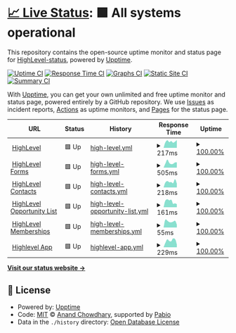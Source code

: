 # [📈 Live Status](https://uptime.gohighlevel.site): <!--live status--> **🟩 All systems operational**

This repository contains the open-source uptime monitor and status page for [HighLevel-status](https://uptime.gohighlevel.site), powered by [Upptime](https://github.com/upptime/upptime).

[![Uptime CI](https://github.com/HighLevel-status/upptime/workflows/Uptime%20CI/badge.svg)](https://github.com/HighLevel-status/upptime/actions?query=workflow%3A%22Uptime+CI%22)
[![Response Time CI](https://github.com/HighLevel-status/upptime/workflows/Response%20Time%20CI/badge.svg)](https://github.com/HighLevel-status/upptime/actions?query=workflow%3A%22Response+Time+CI%22)
[![Graphs CI](https://github.com/HighLevel-status/upptime/workflows/Graphs%20CI/badge.svg)](https://github.com/HighLevel-status/upptime/actions?query=workflow%3A%22Graphs+CI%22)
[![Static Site CI](https://github.com/HighLevel-status/upptime/workflows/Static%20Site%20CI/badge.svg)](https://github.com/HighLevel-status/upptime/actions?query=workflow%3A%22Static+Site+CI%22)
[![Summary CI](https://github.com/HighLevel-status/upptime/workflows/Summary%20CI/badge.svg)](https://github.com/HighLevel-status/upptime/actions?query=workflow%3A%22Summary+CI%22)

With [Upptime](https://upptime.js.org), you can get your own unlimited and free uptime monitor and status page, powered entirely by a GitHub repository. We use [Issues](https://github.com/HighLevel-status/upptime/issues) as incident reports, [Actions](https://github.com/HighLevel-status/upptime/actions) as uptime monitors, and [Pages](https://uptime.gohighlevel.site) for the status page.

<!--start: status pages-->
<!-- This summary is generated by Upptime (https://github.com/upptime/upptime) -->
<!-- Do not edit this manually, your changes will be overwritten -->
<!-- prettier-ignore -->
| URL | Status | History | Response Time | Uptime |
| --- | ------ | ------- | ------------- | ------ |
| <img alt="" src="https://icons.duckduckgo.com/ip3/www.gohighlevel.com.ico" height="13"> [HighLevel](https://www.gohighlevel.com) | 🟩 Up | [high-level.yml](https://github.com/HighLevel-Status/uptime/commits/HEAD/history/high-level.yml) | <details><summary><img alt="Response time graph" src="./graphs/high-level/response-time-week.png" height="20"> 217ms</summary><br><a href="https://uptime.gohighlevel.site/history/high-level"><img alt="Response time 217" src="https://img.shields.io/endpoint?url=https%3A%2F%2Fraw.githubusercontent.com%2FHighLevel-Status%2Fuptime%2FHEAD%2Fapi%2Fhigh-level%2Fresponse-time.json"></a><br><a href="https://uptime.gohighlevel.site/history/high-level"><img alt="24-hour response time 215" src="https://img.shields.io/endpoint?url=https%3A%2F%2Fraw.githubusercontent.com%2FHighLevel-Status%2Fuptime%2FHEAD%2Fapi%2Fhigh-level%2Fresponse-time-day.json"></a><br><a href="https://uptime.gohighlevel.site/history/high-level"><img alt="7-day response time 217" src="https://img.shields.io/endpoint?url=https%3A%2F%2Fraw.githubusercontent.com%2FHighLevel-Status%2Fuptime%2FHEAD%2Fapi%2Fhigh-level%2Fresponse-time-week.json"></a><br><a href="https://uptime.gohighlevel.site/history/high-level"><img alt="30-day response time 210" src="https://img.shields.io/endpoint?url=https%3A%2F%2Fraw.githubusercontent.com%2FHighLevel-Status%2Fuptime%2FHEAD%2Fapi%2Fhigh-level%2Fresponse-time-month.json"></a><br><a href="https://uptime.gohighlevel.site/history/high-level"><img alt="1-year response time 217" src="https://img.shields.io/endpoint?url=https%3A%2F%2Fraw.githubusercontent.com%2FHighLevel-Status%2Fuptime%2FHEAD%2Fapi%2Fhigh-level%2Fresponse-time-year.json"></a></details> | <details><summary><a href="https://uptime.gohighlevel.site/history/high-level">100.00%</a></summary><a href="https://uptime.gohighlevel.site/history/high-level"><img alt="All-time uptime 100.00%" src="https://img.shields.io/endpoint?url=https%3A%2F%2Fraw.githubusercontent.com%2FHighLevel-Status%2Fuptime%2FHEAD%2Fapi%2Fhigh-level%2Fuptime.json"></a><br><a href="https://uptime.gohighlevel.site/history/high-level"><img alt="24-hour uptime 100.00%" src="https://img.shields.io/endpoint?url=https%3A%2F%2Fraw.githubusercontent.com%2FHighLevel-Status%2Fuptime%2FHEAD%2Fapi%2Fhigh-level%2Fuptime-day.json"></a><br><a href="https://uptime.gohighlevel.site/history/high-level"><img alt="7-day uptime 100.00%" src="https://img.shields.io/endpoint?url=https%3A%2F%2Fraw.githubusercontent.com%2FHighLevel-Status%2Fuptime%2FHEAD%2Fapi%2Fhigh-level%2Fuptime-week.json"></a><br><a href="https://uptime.gohighlevel.site/history/high-level"><img alt="30-day uptime 100.00%" src="https://img.shields.io/endpoint?url=https%3A%2F%2Fraw.githubusercontent.com%2FHighLevel-Status%2Fuptime%2FHEAD%2Fapi%2Fhigh-level%2Fuptime-month.json"></a><br><a href="https://uptime.gohighlevel.site/history/high-level"><img alt="1-year uptime 100.00%" src="https://img.shields.io/endpoint?url=https%3A%2F%2Fraw.githubusercontent.com%2FHighLevel-Status%2Fuptime%2FHEAD%2Fapi%2Fhigh-level%2Fuptime-year.json"></a></details>
| <img alt="" src="https://icons.duckduckgo.com/ip3/msgsndr.com.ico" height="13"> [HighLevel Forms](https://msgsndr.com/widget/form/U5I9kPNNNEScZ6fyhYCt) | 🟩 Up | [high-level-forms.yml](https://github.com/HighLevel-Status/uptime/commits/HEAD/history/high-level-forms.yml) | <details><summary><img alt="Response time graph" src="./graphs/high-level-forms/response-time-week.png" height="20"> 505ms</summary><br><a href="https://uptime.gohighlevel.site/history/high-level-forms"><img alt="Response time 518" src="https://img.shields.io/endpoint?url=https%3A%2F%2Fraw.githubusercontent.com%2FHighLevel-Status%2Fuptime%2FHEAD%2Fapi%2Fhigh-level-forms%2Fresponse-time.json"></a><br><a href="https://uptime.gohighlevel.site/history/high-level-forms"><img alt="24-hour response time 831" src="https://img.shields.io/endpoint?url=https%3A%2F%2Fraw.githubusercontent.com%2FHighLevel-Status%2Fuptime%2FHEAD%2Fapi%2Fhigh-level-forms%2Fresponse-time-day.json"></a><br><a href="https://uptime.gohighlevel.site/history/high-level-forms"><img alt="7-day response time 505" src="https://img.shields.io/endpoint?url=https%3A%2F%2Fraw.githubusercontent.com%2FHighLevel-Status%2Fuptime%2FHEAD%2Fapi%2Fhigh-level-forms%2Fresponse-time-week.json"></a><br><a href="https://uptime.gohighlevel.site/history/high-level-forms"><img alt="30-day response time 493" src="https://img.shields.io/endpoint?url=https%3A%2F%2Fraw.githubusercontent.com%2FHighLevel-Status%2Fuptime%2FHEAD%2Fapi%2Fhigh-level-forms%2Fresponse-time-month.json"></a><br><a href="https://uptime.gohighlevel.site/history/high-level-forms"><img alt="1-year response time 518" src="https://img.shields.io/endpoint?url=https%3A%2F%2Fraw.githubusercontent.com%2FHighLevel-Status%2Fuptime%2FHEAD%2Fapi%2Fhigh-level-forms%2Fresponse-time-year.json"></a></details> | <details><summary><a href="https://uptime.gohighlevel.site/history/high-level-forms">100.00%</a></summary><a href="https://uptime.gohighlevel.site/history/high-level-forms"><img alt="All-time uptime 100.00%" src="https://img.shields.io/endpoint?url=https%3A%2F%2Fraw.githubusercontent.com%2FHighLevel-Status%2Fuptime%2FHEAD%2Fapi%2Fhigh-level-forms%2Fuptime.json"></a><br><a href="https://uptime.gohighlevel.site/history/high-level-forms"><img alt="24-hour uptime 100.00%" src="https://img.shields.io/endpoint?url=https%3A%2F%2Fraw.githubusercontent.com%2FHighLevel-Status%2Fuptime%2FHEAD%2Fapi%2Fhigh-level-forms%2Fuptime-day.json"></a><br><a href="https://uptime.gohighlevel.site/history/high-level-forms"><img alt="7-day uptime 100.00%" src="https://img.shields.io/endpoint?url=https%3A%2F%2Fraw.githubusercontent.com%2FHighLevel-Status%2Fuptime%2FHEAD%2Fapi%2Fhigh-level-forms%2Fuptime-week.json"></a><br><a href="https://uptime.gohighlevel.site/history/high-level-forms"><img alt="30-day uptime 100.00%" src="https://img.shields.io/endpoint?url=https%3A%2F%2Fraw.githubusercontent.com%2FHighLevel-Status%2Fuptime%2FHEAD%2Fapi%2Fhigh-level-forms%2Fuptime-month.json"></a><br><a href="https://uptime.gohighlevel.site/history/high-level-forms"><img alt="1-year uptime 100.00%" src="https://img.shields.io/endpoint?url=https%3A%2F%2Fraw.githubusercontent.com%2FHighLevel-Status%2Fuptime%2FHEAD%2Fapi%2Fhigh-level-forms%2Fuptime-year.json"></a></details>
| <img alt="" src="https://icons.duckduckgo.com/ip3/services.leadconnectorhq.com.ico" height="13"> [HighLevel Contacts](https://services.leadconnectorhq.com/appengine/health-status/es-contact-list) | 🟩 Up | [high-level-contacts.yml](https://github.com/HighLevel-Status/uptime/commits/HEAD/history/high-level-contacts.yml) | <details><summary><img alt="Response time graph" src="./graphs/high-level-contacts/response-time-week.png" height="20"> 218ms</summary><br><a href="https://uptime.gohighlevel.site/history/high-level-contacts"><img alt="Response time 311" src="https://img.shields.io/endpoint?url=https%3A%2F%2Fraw.githubusercontent.com%2FHighLevel-Status%2Fuptime%2FHEAD%2Fapi%2Fhigh-level-contacts%2Fresponse-time.json"></a><br><a href="https://uptime.gohighlevel.site/history/high-level-contacts"><img alt="24-hour response time 232" src="https://img.shields.io/endpoint?url=https%3A%2F%2Fraw.githubusercontent.com%2FHighLevel-Status%2Fuptime%2FHEAD%2Fapi%2Fhigh-level-contacts%2Fresponse-time-day.json"></a><br><a href="https://uptime.gohighlevel.site/history/high-level-contacts"><img alt="7-day response time 218" src="https://img.shields.io/endpoint?url=https%3A%2F%2Fraw.githubusercontent.com%2FHighLevel-Status%2Fuptime%2FHEAD%2Fapi%2Fhigh-level-contacts%2Fresponse-time-week.json"></a><br><a href="https://uptime.gohighlevel.site/history/high-level-contacts"><img alt="30-day response time 325" src="https://img.shields.io/endpoint?url=https%3A%2F%2Fraw.githubusercontent.com%2FHighLevel-Status%2Fuptime%2FHEAD%2Fapi%2Fhigh-level-contacts%2Fresponse-time-month.json"></a><br><a href="https://uptime.gohighlevel.site/history/high-level-contacts"><img alt="1-year response time 311" src="https://img.shields.io/endpoint?url=https%3A%2F%2Fraw.githubusercontent.com%2FHighLevel-Status%2Fuptime%2FHEAD%2Fapi%2Fhigh-level-contacts%2Fresponse-time-year.json"></a></details> | <details><summary><a href="https://uptime.gohighlevel.site/history/high-level-contacts">100.00%</a></summary><a href="https://uptime.gohighlevel.site/history/high-level-contacts"><img alt="All-time uptime 100.00%" src="https://img.shields.io/endpoint?url=https%3A%2F%2Fraw.githubusercontent.com%2FHighLevel-Status%2Fuptime%2FHEAD%2Fapi%2Fhigh-level-contacts%2Fuptime.json"></a><br><a href="https://uptime.gohighlevel.site/history/high-level-contacts"><img alt="24-hour uptime 100.00%" src="https://img.shields.io/endpoint?url=https%3A%2F%2Fraw.githubusercontent.com%2FHighLevel-Status%2Fuptime%2FHEAD%2Fapi%2Fhigh-level-contacts%2Fuptime-day.json"></a><br><a href="https://uptime.gohighlevel.site/history/high-level-contacts"><img alt="7-day uptime 100.00%" src="https://img.shields.io/endpoint?url=https%3A%2F%2Fraw.githubusercontent.com%2FHighLevel-Status%2Fuptime%2FHEAD%2Fapi%2Fhigh-level-contacts%2Fuptime-week.json"></a><br><a href="https://uptime.gohighlevel.site/history/high-level-contacts"><img alt="30-day uptime 100.00%" src="https://img.shields.io/endpoint?url=https%3A%2F%2Fraw.githubusercontent.com%2FHighLevel-Status%2Fuptime%2FHEAD%2Fapi%2Fhigh-level-contacts%2Fuptime-month.json"></a><br><a href="https://uptime.gohighlevel.site/history/high-level-contacts"><img alt="1-year uptime 100.00%" src="https://img.shields.io/endpoint?url=https%3A%2F%2Fraw.githubusercontent.com%2FHighLevel-Status%2Fuptime%2FHEAD%2Fapi%2Fhigh-level-contacts%2Fuptime-year.json"></a></details>
| <img alt="" src="https://icons.duckduckgo.com/ip3/services.leadconnectorhq.com.ico" height="13"> [HighLevel Opportunity List](https://services.leadconnectorhq.com/appengine/health-status/es-opportunity-list) | 🟩 Up | [high-level-opportunity-list.yml](https://github.com/HighLevel-Status/uptime/commits/HEAD/history/high-level-opportunity-list.yml) | <details><summary><img alt="Response time graph" src="./graphs/high-level-opportunity-list/response-time-week.png" height="20"> 161ms</summary><br><a href="https://uptime.gohighlevel.site/history/high-level-opportunity-list"><img alt="Response time 159" src="https://img.shields.io/endpoint?url=https%3A%2F%2Fraw.githubusercontent.com%2FHighLevel-Status%2Fuptime%2FHEAD%2Fapi%2Fhigh-level-opportunity-list%2Fresponse-time.json"></a><br><a href="https://uptime.gohighlevel.site/history/high-level-opportunity-list"><img alt="24-hour response time 214" src="https://img.shields.io/endpoint?url=https%3A%2F%2Fraw.githubusercontent.com%2FHighLevel-Status%2Fuptime%2FHEAD%2Fapi%2Fhigh-level-opportunity-list%2Fresponse-time-day.json"></a><br><a href="https://uptime.gohighlevel.site/history/high-level-opportunity-list"><img alt="7-day response time 161" src="https://img.shields.io/endpoint?url=https%3A%2F%2Fraw.githubusercontent.com%2FHighLevel-Status%2Fuptime%2FHEAD%2Fapi%2Fhigh-level-opportunity-list%2Fresponse-time-week.json"></a><br><a href="https://uptime.gohighlevel.site/history/high-level-opportunity-list"><img alt="30-day response time 162" src="https://img.shields.io/endpoint?url=https%3A%2F%2Fraw.githubusercontent.com%2FHighLevel-Status%2Fuptime%2FHEAD%2Fapi%2Fhigh-level-opportunity-list%2Fresponse-time-month.json"></a><br><a href="https://uptime.gohighlevel.site/history/high-level-opportunity-list"><img alt="1-year response time 159" src="https://img.shields.io/endpoint?url=https%3A%2F%2Fraw.githubusercontent.com%2FHighLevel-Status%2Fuptime%2FHEAD%2Fapi%2Fhigh-level-opportunity-list%2Fresponse-time-year.json"></a></details> | <details><summary><a href="https://uptime.gohighlevel.site/history/high-level-opportunity-list">100.00%</a></summary><a href="https://uptime.gohighlevel.site/history/high-level-opportunity-list"><img alt="All-time uptime 100.00%" src="https://img.shields.io/endpoint?url=https%3A%2F%2Fraw.githubusercontent.com%2FHighLevel-Status%2Fuptime%2FHEAD%2Fapi%2Fhigh-level-opportunity-list%2Fuptime.json"></a><br><a href="https://uptime.gohighlevel.site/history/high-level-opportunity-list"><img alt="24-hour uptime 100.00%" src="https://img.shields.io/endpoint?url=https%3A%2F%2Fraw.githubusercontent.com%2FHighLevel-Status%2Fuptime%2FHEAD%2Fapi%2Fhigh-level-opportunity-list%2Fuptime-day.json"></a><br><a href="https://uptime.gohighlevel.site/history/high-level-opportunity-list"><img alt="7-day uptime 100.00%" src="https://img.shields.io/endpoint?url=https%3A%2F%2Fraw.githubusercontent.com%2FHighLevel-Status%2Fuptime%2FHEAD%2Fapi%2Fhigh-level-opportunity-list%2Fuptime-week.json"></a><br><a href="https://uptime.gohighlevel.site/history/high-level-opportunity-list"><img alt="30-day uptime 100.00%" src="https://img.shields.io/endpoint?url=https%3A%2F%2Fraw.githubusercontent.com%2FHighLevel-Status%2Fuptime%2FHEAD%2Fapi%2Fhigh-level-opportunity-list%2Fuptime-month.json"></a><br><a href="https://uptime.gohighlevel.site/history/high-level-opportunity-list"><img alt="1-year uptime 100.00%" src="https://img.shields.io/endpoint?url=https%3A%2F%2Fraw.githubusercontent.com%2FHighLevel-Status%2Fuptime%2FHEAD%2Fapi%2Fhigh-level-opportunity-list%2Fuptime-year.json"></a></details>
| <img alt="" src="https://icons.duckduckgo.com/ip3/services.leadconnectorhq.com.ico" height="13"> [HighLevel Memberships](https://services.leadconnectorhq.com/membership/) | 🟩 Up | [high-level-memberships.yml](https://github.com/HighLevel-Status/uptime/commits/HEAD/history/high-level-memberships.yml) | <details><summary><img alt="Response time graph" src="./graphs/high-level-memberships/response-time-week.png" height="20"> 55ms</summary><br><a href="https://uptime.gohighlevel.site/history/high-level-memberships"><img alt="Response time 84" src="https://img.shields.io/endpoint?url=https%3A%2F%2Fraw.githubusercontent.com%2FHighLevel-Status%2Fuptime%2FHEAD%2Fapi%2Fhigh-level-memberships%2Fresponse-time.json"></a><br><a href="https://uptime.gohighlevel.site/history/high-level-memberships"><img alt="24-hour response time 57" src="https://img.shields.io/endpoint?url=https%3A%2F%2Fraw.githubusercontent.com%2FHighLevel-Status%2Fuptime%2FHEAD%2Fapi%2Fhigh-level-memberships%2Fresponse-time-day.json"></a><br><a href="https://uptime.gohighlevel.site/history/high-level-memberships"><img alt="7-day response time 55" src="https://img.shields.io/endpoint?url=https%3A%2F%2Fraw.githubusercontent.com%2FHighLevel-Status%2Fuptime%2FHEAD%2Fapi%2Fhigh-level-memberships%2Fresponse-time-week.json"></a><br><a href="https://uptime.gohighlevel.site/history/high-level-memberships"><img alt="30-day response time 56" src="https://img.shields.io/endpoint?url=https%3A%2F%2Fraw.githubusercontent.com%2FHighLevel-Status%2Fuptime%2FHEAD%2Fapi%2Fhigh-level-memberships%2Fresponse-time-month.json"></a><br><a href="https://uptime.gohighlevel.site/history/high-level-memberships"><img alt="1-year response time 84" src="https://img.shields.io/endpoint?url=https%3A%2F%2Fraw.githubusercontent.com%2FHighLevel-Status%2Fuptime%2FHEAD%2Fapi%2Fhigh-level-memberships%2Fresponse-time-year.json"></a></details> | <details><summary><a href="https://uptime.gohighlevel.site/history/high-level-memberships">100.00%</a></summary><a href="https://uptime.gohighlevel.site/history/high-level-memberships"><img alt="All-time uptime 99.92%" src="https://img.shields.io/endpoint?url=https%3A%2F%2Fraw.githubusercontent.com%2FHighLevel-Status%2Fuptime%2FHEAD%2Fapi%2Fhigh-level-memberships%2Fuptime.json"></a><br><a href="https://uptime.gohighlevel.site/history/high-level-memberships"><img alt="24-hour uptime 100.00%" src="https://img.shields.io/endpoint?url=https%3A%2F%2Fraw.githubusercontent.com%2FHighLevel-Status%2Fuptime%2FHEAD%2Fapi%2Fhigh-level-memberships%2Fuptime-day.json"></a><br><a href="https://uptime.gohighlevel.site/history/high-level-memberships"><img alt="7-day uptime 100.00%" src="https://img.shields.io/endpoint?url=https%3A%2F%2Fraw.githubusercontent.com%2FHighLevel-Status%2Fuptime%2FHEAD%2Fapi%2Fhigh-level-memberships%2Fuptime-week.json"></a><br><a href="https://uptime.gohighlevel.site/history/high-level-memberships"><img alt="30-day uptime 100.00%" src="https://img.shields.io/endpoint?url=https%3A%2F%2Fraw.githubusercontent.com%2FHighLevel-Status%2Fuptime%2FHEAD%2Fapi%2Fhigh-level-memberships%2Fuptime-month.json"></a><br><a href="https://uptime.gohighlevel.site/history/high-level-memberships"><img alt="1-year uptime 99.92%" src="https://img.shields.io/endpoint?url=https%3A%2F%2Fraw.githubusercontent.com%2FHighLevel-Status%2Fuptime%2FHEAD%2Fapi%2Fhigh-level-memberships%2Fuptime-year.json"></a></details>
| <img alt="" src="https://icons.duckduckgo.com/ip3/app.gohighlevel.com.ico" height="13"> [Highlevel App](https://app.gohighlevel.com) | 🟩 Up | [highlevel-app.yml](https://github.com/HighLevel-Status/uptime/commits/HEAD/history/highlevel-app.yml) | <details><summary><img alt="Response time graph" src="./graphs/highlevel-app/response-time-week.png" height="20"> 229ms</summary><br><a href="https://uptime.gohighlevel.site/history/highlevel-app"><img alt="Response time 175" src="https://img.shields.io/endpoint?url=https%3A%2F%2Fraw.githubusercontent.com%2FHighLevel-Status%2Fuptime%2FHEAD%2Fapi%2Fhighlevel-app%2Fresponse-time.json"></a><br><a href="https://uptime.gohighlevel.site/history/highlevel-app"><img alt="24-hour response time 258" src="https://img.shields.io/endpoint?url=https%3A%2F%2Fraw.githubusercontent.com%2FHighLevel-Status%2Fuptime%2FHEAD%2Fapi%2Fhighlevel-app%2Fresponse-time-day.json"></a><br><a href="https://uptime.gohighlevel.site/history/highlevel-app"><img alt="7-day response time 229" src="https://img.shields.io/endpoint?url=https%3A%2F%2Fraw.githubusercontent.com%2FHighLevel-Status%2Fuptime%2FHEAD%2Fapi%2Fhighlevel-app%2Fresponse-time-week.json"></a><br><a href="https://uptime.gohighlevel.site/history/highlevel-app"><img alt="30-day response time 170" src="https://img.shields.io/endpoint?url=https%3A%2F%2Fraw.githubusercontent.com%2FHighLevel-Status%2Fuptime%2FHEAD%2Fapi%2Fhighlevel-app%2Fresponse-time-month.json"></a><br><a href="https://uptime.gohighlevel.site/history/highlevel-app"><img alt="1-year response time 175" src="https://img.shields.io/endpoint?url=https%3A%2F%2Fraw.githubusercontent.com%2FHighLevel-Status%2Fuptime%2FHEAD%2Fapi%2Fhighlevel-app%2Fresponse-time-year.json"></a></details> | <details><summary><a href="https://uptime.gohighlevel.site/history/highlevel-app">100.00%</a></summary><a href="https://uptime.gohighlevel.site/history/highlevel-app"><img alt="All-time uptime 99.88%" src="https://img.shields.io/endpoint?url=https%3A%2F%2Fraw.githubusercontent.com%2FHighLevel-Status%2Fuptime%2FHEAD%2Fapi%2Fhighlevel-app%2Fuptime.json"></a><br><a href="https://uptime.gohighlevel.site/history/highlevel-app"><img alt="24-hour uptime 100.00%" src="https://img.shields.io/endpoint?url=https%3A%2F%2Fraw.githubusercontent.com%2FHighLevel-Status%2Fuptime%2FHEAD%2Fapi%2Fhighlevel-app%2Fuptime-day.json"></a><br><a href="https://uptime.gohighlevel.site/history/highlevel-app"><img alt="7-day uptime 100.00%" src="https://img.shields.io/endpoint?url=https%3A%2F%2Fraw.githubusercontent.com%2FHighLevel-Status%2Fuptime%2FHEAD%2Fapi%2Fhighlevel-app%2Fuptime-week.json"></a><br><a href="https://uptime.gohighlevel.site/history/highlevel-app"><img alt="30-day uptime 100.00%" src="https://img.shields.io/endpoint?url=https%3A%2F%2Fraw.githubusercontent.com%2FHighLevel-Status%2Fuptime%2FHEAD%2Fapi%2Fhighlevel-app%2Fuptime-month.json"></a><br><a href="https://uptime.gohighlevel.site/history/highlevel-app"><img alt="1-year uptime 99.88%" src="https://img.shields.io/endpoint?url=https%3A%2F%2Fraw.githubusercontent.com%2FHighLevel-Status%2Fuptime%2FHEAD%2Fapi%2Fhighlevel-app%2Fuptime-year.json"></a></details>

<!--end: status pages-->

[**Visit our status website →**](https://uptime.gohighlevel.site)

## 📄 License

- Powered by: [Upptime](https://github.com/upptime/upptime)
- Code: [MIT](./LICENSE) © [Anand Chowdhary](https://anandchowdhary.com), supported by [Pabio](https://pabio.com)
- Data in the `./history` directory: [Open Database License](https://opendatacommons.org/licenses/odbl/1-0/)
